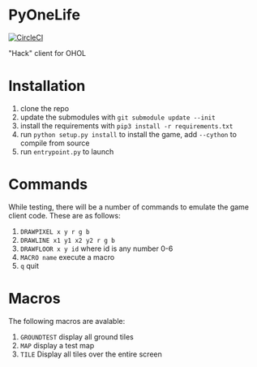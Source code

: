 # PyOneLife
[![CircleCI](https://circleci.com/gh/webmsgr/PyOneLife/tree/master.svg?style=svg)](https://circleci.com/gh/webmsgr/PyOneLife/tree/master)

"Hack" client for OHOL

# Installation
1. clone the repo
2. update the submodules with `git submodule update --init`
3. install the requirements with `pip3 install -r requirements.txt`
4. run `python setup.py install` to install the game, add `--cython` to compile from source
5. run `entrypoint.py` to launch


# Commands
While testing, there will be a number of commands to emulate the game client code. These are as follows: 
1. `DRAWPIXEL x y r g b`
2. `DRAWLINE x1 y1 x2 y2 r g b`
3. `DRAWFLOOR x y id` where id is any number 0-6
4. `MACRO name` execute a macro
5. `q` quit
# Macros
The following macros are avalable:
1. `GROUNDTEST` display all ground tiles
2. `MAP` display a test map
3. `TILE` Display all tiles over the entire screen
